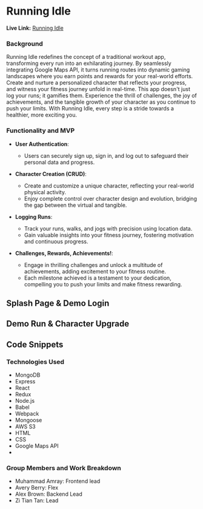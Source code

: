 # Running Idle

**Live Link:** [Running Idle](https://running-idle.onrender.com)

### Background
Running Idle redefines the concept of a traditional workout app, transforming every run into an exhilarating journey. By seamlessly integrating Google Maps API, it turns running routes into dynamic gaming landscapes where you earn points and rewards for your real-world efforts. Create and nurture a personalized character that reflects your progress, and witness your fitness journey unfold in real-time. This app doesn't just log your runs; it gamifies them. Experience the thrill of challenges, the joy of achievements, and the tangible growth of your character as you continue to push your limits. With Running Idle, every step is a stride towards a healthier, more exciting you.
 

### Functionality and MVP
- **User Authentication**:
  - Users can securely sign up, sign in, and log out to safeguard their personal data and progress.
  
- **Character Creation (CRUD)**:
  - Create and customize a unique character, reflecting your real-world physical activity.
  - Enjoy complete control over character design and evolution, bridging the gap between the virtual and tangible.
  
- **Logging Runs**:
  - Track your runs, walks, and jogs with precision using location data.
  - Gain valuable insights into your fitness journey, fostering motivation and continuous progress.
  
- **Challenges, Rewards, Achievements!**:
  - Engage in thrilling challenges and unlock a multitude of achievements, adding excitement to your fitness routine.
  - Each milestone achieved is a testament to your dedication, compelling you to push your limits and make fitness rewarding.
 

## Splash Page & Demo Login




## Demo Run & Character Upgrade




## Code Snippets












### Technologies Used
 - MongoDB
 - Express
 - React
 - Redux
 - Node.js
 - Babel
 - Webpack
 - Mongoose
 - AWS S3
 - HTML
 - CSS
 - Google Maps API
 - 
### Group Members and Work Breakdown

 - Muhammad Amray: Frontend lead
 - Avery Berry: Flex
 - Alex Brown: Backend Lead
 - Zi Tian Tan: Lead
